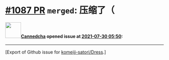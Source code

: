 # [\#1087 PR](https://github.com/komeiji-satori/Dress/pull/1087) `merged`: 压缩了（

#### <img src="https://avatars.githubusercontent.com/u/76240516?v=4" width="50">[Cannedcha](https://github.com/Cannedcha) opened issue at [2021-07-30 05:50](https://github.com/komeiji-satori/Dress/pull/1087):






-------------------------------------------------------------------------------



[Export of Github issue for [komeiji-satori/Dress](https://github.com/komeiji-satori/Dress).]
